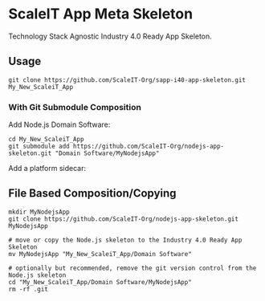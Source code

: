 # ScaleIT App Meta Skeleton 

Technology Stack Agnostic Industry 4.0 Ready App Skeleton.

## Usage

    git clone https://github.com/ScaleIT-Org/sapp-i40-app-skeleton.git My_New_ScaleiT_App
    
### With Git Submodule Composition

Add Node.js Domain Software:
    
    cd My_New_ScaleiT_App
    git submodule add https://github.com/ScaleIT-Org/nodejs-app-skeleton.git "Domain Software/MyNodejsApp"

Add a platform sidecar:

## File Based Composition/Copying

    mkdir MyNodejsApp
    git clone https://github.com/ScaleIT-Org/nodejs-app-skeleton.git MyNodejsApp
    
    # move or copy the Node.js skeleton to the Industry 4.0 Ready App Skeleton
    mv MyNodejsApp "My_New_ScaleiT_App/Domain Software"

    # optionally but recommended, remove the git version control from the Node.js skeleton
    cd "My_New_ScaleiT_App/Domain Software/MyNodejsApp"
    rm -rf .git
